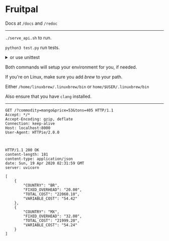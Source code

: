 # Fruitpal

Docs at `/docs` and `/redoc`

---

`./serve_api.sh` to run.

`python3 test.py` run tests.
<details>
  <summary>or use unittest</summary>

  ```sh
  python3 -m unittest
  ```
  or explicitly

  ```sh
  python3 -m unittest test_using_unittest.py
  ```

  Because `test_using_unittest.py` redirects `serve_api.sh`'s _stdout_ and _stderr_ to `/dev/null`,
  it's a bad idea to run this, if you don't already have, at least homebrew installed on your machine.
  Run `serve_api.sh` first or use `test.py`
</details>

Both commands will setup your environment for you, if needed. 

If you're on Linux, make sure you add _brew_ to your path.

Either `/home/linuxbrew/.linuxbrew/bin` or `home/$USER/.linuxbrew/bin`

Also ensure that you have `clang` installed.

---

```http
GET /?commodity=mango&price=53&tons=405 HTTP/1.1
Accept: */*
Accept-Encoding: gzip, deflate
Connection: keep-alive
Host: localhost:8000
User-Agent: HTTPie/2.0.0



HTTP/1.1 200 OK
content-length: 181
content-type: application/json
date: Sun, 19 Apr 2020 02:31:59 GMT
server: uvicorn

[
    {
        "COUNTRY": "BR",
        "FIXED_OVERHEAD": "20.00",
        "TOTAL_COST": "22060.10",
        "VARIABLE_COST": "54.42"
    },
    {
        "COUNTRY": "MX",
        "FIXED_OVERHEAD": "32.00",
        "TOTAL_COST": "21999.20",
        "VARIABLE_COST": "54.24"
    }
]
```
